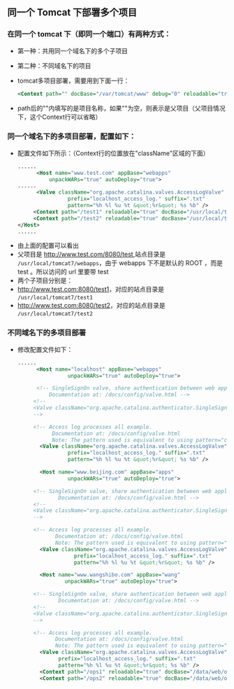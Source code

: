## 同一个 Tomcat 下部署多个项目

### 在同一个 tomcat 下（即同一个端口）有两种方式：
- 第一种：共用同一个域名下的多个子项目
- 第二种：不同域名下的项目

- tomcat多项目部署，需要用到下面一行：
  ```xml
  <Context path="" docBase="/var/tomcat/www" debug="0" reloadable="true" />
  ```
- path后的""内填写的是项目名称，如果""为空，则表示是父项目（父项目情况下，这个Context行可以省略）

### 同一个域名下的多项目部署，配置如下：
- 配置文件如下所示：（Context行的位置放在"className"区域的下面）
  ```xml
  ......
        <Host name="www.test.com" appBase="webapps"
            unpackWARs="true" autoDeploy="true">
  ......
        <Valve className="org.apache.catalina.valves.AccessLogValve" directory="logs"
                  prefix="localhost_access_log." suffix=".txt"
                  pattern="%h %l %u %t &quot;%r&quot; %s %b" />
       <Context path="/test1" reloadable="true" docBase="/usr/local/tomcat7/test1"/> 
       <Context path="/test2" reloadable="true" docBase="/usr/local/tomcat7/test2"/> 
  </Host> 
  ......
  ```
- 由上面的配置可以看出
- 父项目是 <http://www.test.com/8080/test>,站点目录是 `/usr/local/tomcat7/webapps`，由于 webapps 下不是默认的 ROOT ，而是 test 。所以访问的 url 里要带 test
- 两个子项目分别是：
- <http://www.test.com:8080/test1>，对应的站点目录是 `/usr/local/tomcat7/test1`
- <http://www.test.com:8080/test2>，对应的站点目录是 `/usr/local/tomcat7/test2`

### 不同域名下的多项目部署
- 修改配置文件如下：
  ```xml
  ......
        <Host name="localhost" appBase="webapps" 
                  unpackWARs="true" autoDeploy="true">

        <!-- SingleSignOn valve, share authentication between web applications
            Documentation at: /docs/config/valve.html -->
       <!--
       <Valve className="org.apache.catalina.authenticator.SingleSignOn" />
       --> 

       <!-- Access log processes all example.
             Documentation at: /docs/config/valve.html
             Note: The pattern used is equivalent to using pattern="common" -->
         <Valve className="org.apache.catalina.valves.AccessLogValve" directory="logs"
                  prefix="localhost_access_log." suffix=".txt"
                  pattern="%h %l %u %t &quot;%r&quot; %s %b" />

         <Host name="www.beijing.com" appBase="apps"
                  unpackWARs="true" autoDeploy="true">

       <!-- SingleSignOn valve, share authentication between web applications
               Documentation at: /docs/config/valve.html -->
       <!--
       <Valve className="org.apache.catalina.authenticator.SingleSignOn" />
       -->

       <!-- Access log processes all example.
              Documentation at: /docs/config/valve.html
              Note: The pattern used is equivalent to using pattern="common" -->
         <Valve className="org.apache.catalina.valves.AccessLogValve" directory="logs"
                    prefix="localhost_access_log." suffix=".txt"
                    pattern="%h %l %u %t &quot;%r&quot; %s %b" />

         <Host name="www.wangshibo.com" appBase="wang"
                 unpackWARs="true" autoDeploy="true">

       <!-- SingleSignOn valve, share authentication between web applications
               Documentation at: /docs/config/valve.html -->
       <!--
       <Valve className="org.apache.catalina.authenticator.SingleSignOn" />
       -->

       <!-- Access log processes all example.
              Documentation at: /docs/config/valve.html
              Note: The pattern used is equivalent to using pattern="common" -->
         <Valve className="org.apache.catalina.valves.AccessLogValve" directory="logs"
               prefix="localhost_access_log." suffix=".txt"
               pattern="%h %l %u %t &quot;%r&quot; %s %b" />
         <Context path="/ops1" reloadable="true" docBase="/data/web/ops1"/> 
         <Context path="/ops2" reloadable="true" docBase="/data/web/ops2"/>
  ```
